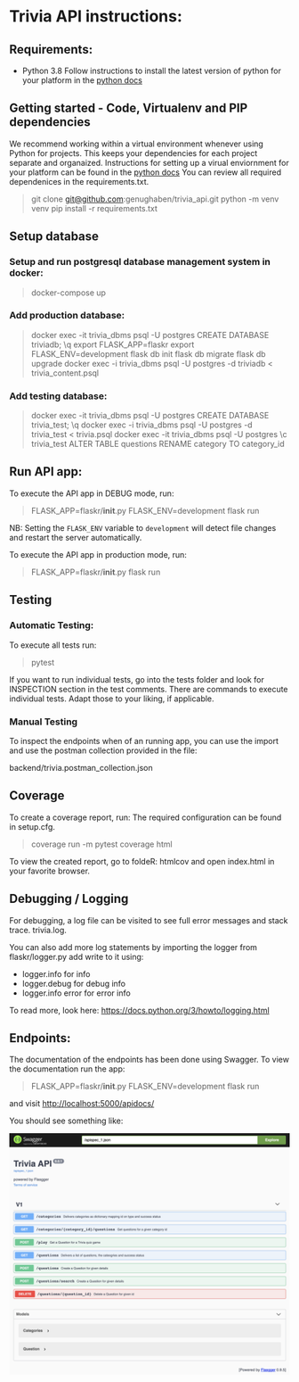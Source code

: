 # Trivia API instructions:

## Requirements:
* Python 3.8 Follow instructions to install the latest version of python for your platform in the [python docs](https://docs.python.org/3/using/unix.html#getting-and-installing-the-latest-version-of-python)

## Getting started - Code, Virtualenv and PIP dependencies

We recommend working within a virtual environment whenever using Python for projects. This keeps your dependencies for each project separate and organaized. Instructions for setting up a virual enviornment for your platform can be found in the [python docs](https://packaging.python.org/guides/installing-using-pip-and-virtual-environments/)
You can review all required dependenices in the requirements.txt.

> git clone git@github.com:genughaben/trivia_api.git
> python -m venv venv
> pip install -r requirements.txt

## Setup database

### Setup and run postgresql database management system in docker:

> docker-compose up

### Add production database:

> docker exec -it trivia_dbms psql -U postgres
> CREATE DATABASE triviadb;
> \q
> export FLASK_APP=flaskr
> export FLASK_ENV=development
> flask db init
> flask db migrate
> flask db upgrade
> docker exec -i trivia_dbms psql -U postgres -d triviadb < trivia_content.psql

### Add testing database:

> docker exec -it trivia_dbms psql -U postgres
> CREATE DATABASE trivia_test;
> \q
> docker exec -i trivia_dbms psql -U postgres -d trivia_test < trivia.psql
> docker exec -it trivia_dbms psql -U postgres
> \c trivia_test
> ALTER TABLE questions RENAME category TO category_id


## Run API app:

To execute the API app in DEBUG mode, run:

> FLASK_APP=flaskr/__init__.py FLASK_ENV=development flask run

NB: Setting the `FLASK_ENV` variable to `development` will detect file changes and restart the server automatically.

To execute the API app in production mode, run:

> FLASK_APP=flaskr/__init__.py flask run

## Testing

### Automatic Testing:

To execute all tests run:

> pytest

If you want to run individual tests, go into the tests folder and look for INSPECTION section in the test comments.
There are commands to execute individual tests. Adapt those to your liking, if applicable.

### Manual Testing

To inspect the endpoints when of an running app, you can use the import and use the postman collection provided in the file:

backend/trivia.postman_collection.json

## Coverage

To create a coverage report, run:
The required configuration can be found in setup.cfg.

> coverage run -m pytest
> coverage html

To view the created report, go to foldeR: htmlcov and open index.html in your favorite browser.

## Debugging / Logging

For debugging, a log file can be visited to see full error messages and stack trace.
trivia.log.

You can also add more log statements by importing the logger from flaskr/logger.py add write to it using:
* logger.info for info
* logger.debug for debug info
* logger.info error for error info

To read more, look here: https://docs.python.org/3/howto/logging.html

## Endpoints:

The documentation of the endpoints has been done using Swagger.
To view the documentation run the app:

> FLASK_APP=flaskr/__init__.py FLASK_ENV=development flask run

and visit [http://localhost:5000/apidocs/](http://localhost:5000/apidocs/)

You should see something like:

![alt text](Triva_API_Swagger_Doc_Screenshot.png "Trivia API Swagger Documentation")